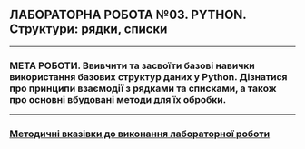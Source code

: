 ## **ЛАБОРАТОРНА РОБОТА №03. PYTHON. Структури: рядки, списки**
---
### **МЕТА РОБОТИ**.  Ввивчити та засвоїти базові навички використання базових структур даних у Python. Дізнатися про принципи взаємодії з рядками та списками, а також про основні вбудовані методи для їх обробки.
---
### [**Методичні вказівки до виконання лабораторної роботи**](/Lab_Works/Lab_03/MPT_Lab_03_Python_v1.pdf)
